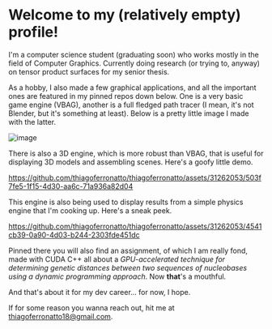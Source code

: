 # Welcome to my (relatively empty) profile!

I'm a computer science student (graduating soon) who works mostly in the field of Computer Graphics. Currently doing research (or trying to, anyway) on tensor product surfaces for my senior thesis.

As a hobby, I also made a few graphical applications, and all the important ones are featured in my pinned repos down below. One is a very basic game engine (VBAG), another is a full fledged path tracer (I mean, it's not Blender, but it's something at least). Below is a pretty little image I made with the latter.

![image](https://github.com/thiagoferronatto/thiagoferronatto/assets/31262053/2390ecab-025c-4a6a-8646-878f5fee590f)

There is also a 3D engine, which is more robust than VBAG, that is useful for displaying 3D models and assembling scenes. Here's a goofy little demo.

https://github.com/thiagoferronatto/thiagoferronatto/assets/31262053/503f7fe5-1f15-4d30-aa6c-71a936a82d04

This engine is also being used to display results from a simple physics engine that I'm cooking up. Here's a sneak peek.

https://github.com/thiagoferronatto/thiagoferronatto/assets/31262053/4541cb39-0a90-4d03-b244-2303fde451dc

Pinned there you will also find an assignment, of which I am really fond, made with CUDA C++ all about a _GPU-accelerated technique for determining genetic distances between two sequences of nucleobases using a dynamic programming approach_. Now **that**'s a mouthful.

And that's about it for my dev career... for now, I hope.

If for some reason you wanna reach out, hit me at [thiagoferronatto18@gmail.com](mailto:thiagoferronatto18@gmail.com).
